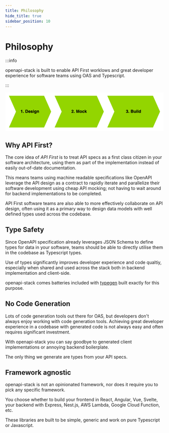 ```yaml
---
title: Philosophy
hide_title: true
sidebar_position: 10
---
```


# Philosophy

:::info

openapi-stack is built to enable API First worklows and great developer experience for software teams using OAS and Typescript.

:::

<div className="text-center">
<img alt="API First Cycle" src="/img/openapi-stack.drawio.png" />
</div>

## Why API First?

The core idea of _API First_ is to treat API specs as a first class citizen in your software architecture, using them as part of the implementation instead of easily out-of-date documentation.

This means teams using machine readable specifications like OpenAPI leverage the API design as a contract to rapidly iterate and parallelize their software development using cheap API mocking; not having to wait around for backend implementations to be completed.

API First software teams are also able to more effectively collaborate on API design, often using it as a primary way to design data models with well defined types used across the codebase.

## Type Safety

Since OpenAPI specification already leverages JSON Schema to define types for data in your software, teams should be able to directly utilise them in the codebase as Typescript types.

Use of types significantly improves developer experience and code qualtiy, especially when shared and used across the stack both in backend implementation and client-side.

openapi-stack comes batteries included with [typegen](/docs/openapi-client-axios/typegen) built exactly for this purpose.

## No Code Generation

Lots of code generation tools out there for OAS, but developers don't always enjoy working with code generation tools. Achieving great developer experience in a codebase with generated code is not always easy and often requires significant investment.

With openapi-stack you can say goodbye to generated client implementations or annoying backend boilerplate.

The only thing we generate are types from your API specs.

## Framework agnostic

openapi-stack is not an opinionated framework, nor does it require you to pick any specific framework.

You choose whether to build your frontend in React, Angular, Vue, Svelte, your backend with Express, Nest.js, AWS Lambda, Google Cloud Function, etc.

These libraries are built to be simple, generic and work on pure Typescript or Javascript.
